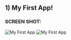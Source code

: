 ## 1) My First App!

### SCREEN SHOT:

![My First App](https://github.com/iamnadhu/react-native/blob/master/my-first-app/screenshot/1.png)
![My First App](https://github.com/iamnadhu/react-native/blob/master/my-first-app/screenshot/2.png)